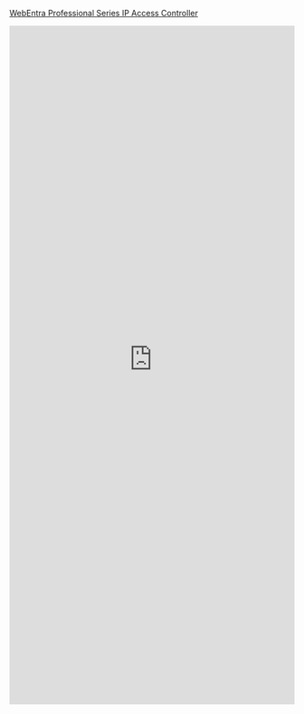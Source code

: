 [WebEntra Professional Series IP Access Controller]()

<iFrame src="https://www.asis-technologies.com/product/webentra-professional-series-ip-access-controller/" width="100%" height="1200px" name="the-iFrame" frameborder="0"></iFrame><br>